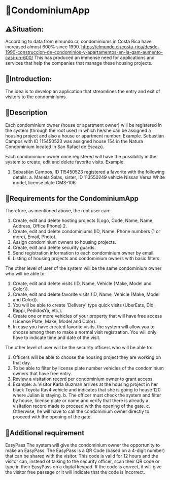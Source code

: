 # 🌆CondominiumApp

## ⚠️Situation:
According to data from elmundo.cr, condominiums in Costa Rica have increased almost 600% since 1990.
https://elmundo.cr/costa-rica/desde-1990-construccion-de-condominios-y-apartamentos-en-la-gam-aumento-casi-un-600/
This has produced an immense need for applications and services that help the companies that manage these housing projects.

## 💬Introduction:
The idea is to develop an application that streamlines the entry and exit of visitors to the condominiums.

## 📑Description
Each condominium owner (house or apartment owner) will be registered in the system (through the root user) in which he/she can be assigned a housing project and also a house or apartment number:
Example. 
Sebastián Campos with ID 115450523 was assigned house 154 in the Natura Condominium located in San Rafael de Escazú.

Each condominium owner once registered will have the possibility in the system to create, edit and delete favorite visits.
Example.
1. Sebastián Campos, ID 115450523 registered a favorite with the following details.
  a.	Mariela Salas, sister, ID 113550249 vehicle Nissan Versa White model, license plate GMS-106.

## 📝Requirements for the CondominiumApp
Therefore, as mentioned above, the root user can:
1.  Create, edit and delete hosting projects (Logo, Code, Name, Name, Address, Office Phone) 2.
2.	Create, edit and delete condominiums (ID, Name, Phone numbers (1 or more), Email, Photo).
3.	Assign condominium owners to housing projects.
4.  Create, edit and delete security guards.
5.	Send registration information to each condominium owner by email.
6.  Listing of housing projects and condominium owners with basic filters.

The other level of user of the system will be the same condominium owner who will be able to:
1.  Create, edit and delete visits (ID, Name, Vehicle {Make, Model and Color}).
2.	Create, edit and delete favorite visits (ID, Name, Vehicle {Make, Model and Color}).
3.	You will be able to create 'Delivery' type quick visits (UberEats, Didi, Rappi, PedidosYa, etc.).
4.	Create one or more vehicles of your property that will have free access (License Plate, Make, Model and Color).
5.	In case you have created favorite visits, the system will allow you to choose among them to make a normal visit registration. You will only have to indicate time and date of the visit.

The other level of user will be the security officers who will be able to:
1.	Officers will be able to choose the housing project they are working on that day.
2.	To be able to filter by license plate number vehicles of the condominium owners that have free entry.
3.	Review a visitation record per condominium owner to grant access.
4.	Example:
      a.	Visitor Karla Guzman arrives at the housing project in her black Toyota Rav4 vehicle and indicates that she is going to house 120 where Julian is staying.
      b.	The officer must check the system and filter by house, license plate or name and verify that there is already a visitation record made to proceed with the opening of the gate.
      c.	Otherwise, he will have to call the condominium owner directly to proceed with the opening of the gate.

## 🚨Additional requirement
EasyPass
The system will give the condominium owner the opportunity to make an EasyPass. 
The EasyPass is a QR Code (based on a 4-digit number) that can be shared with the visitor. This code is valid for 12 hours and the visitor can, instead of talking to the security officer, scan their QR code or type in their EasyPass on a digital keypad. If the code is correct, it will give the visitor free passage or it will indicate that the code is incorrect.
